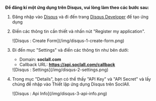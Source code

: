 __Để đăng kí một ứng dụng trên Disqus, vui lòng làm theo các bước sau:__

1. Đăng nhập vào [Disqus](http://disqus.com/) và đi đến trang [Disqus Developer](https://disqus.com/api/applications/register/) để tạo ứng dụng
2. Điền các thông tin cần thiết và nhấn nút "Register my application".
    <div class="soclall-br"></div>
    ![Disqus : Create Form](/img/disqus-1-create-form.png)
    <div class="soclall-br"></div>
3. Đi đến mục "Settings" và điền các thông tin như bên dưới:
    * Domain: __soclall.com__
    * Callback URL: __https://api.soclall.com/callback__
    
    <div class="soclall-br"></div>
    ![Disqus : Settings](/img/disqus-2-settings.png)
    <div class="soclall-br"></div>
    
4. Trong mục "Details", bạn có thể thấy "API Key" và "API Secret" và lấy chúng để nhập vào Thiết lập ứng dụng Disqus trên SoclAll.
    <div class="soclall-br"></div>
    ![Disqus : Api Info](/img/disqus-3-api-info.png)
    <div class="soclall-br"></div>